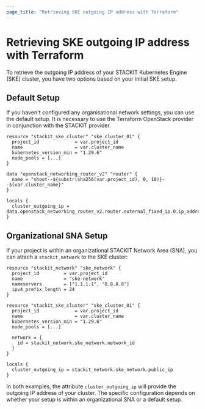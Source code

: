 ```yaml
---
page_title: "Retrieving SKE outgoing IP address with Terraform"
---
```

# Retrieving SKE outgoing IP address with Terraform

To retrieve the outgoing IP address of your STACKIT Kubernetes Engine (SKE) cluster, you have two options based on your initial SKE setup.

## Default Setup

If you haven't configured any organisational network settings, you can use the default setup. It is necessary to use the Terraform OpenStack provider in conjunction with the STACKIT provider.

```hcl
resource "stackit_ske_cluster" "ske_cluster_01" {
  project_id             = var.project_id
  name                   = var.cluster_name
  kubernetes_version_min = "1.29.6"
  node_pools = [...]
}

data "openstack_networking_router_v2" "router" {
  name = "shoot--${substr(sha256(var.project_id), 0, 10)}--${var.cluster_name}"
}

locals {
  cluster_outgoing_ip = data.openstack_networking_router_v2.router.external_fixed_ip.0.ip_address
}
```

## Organizational SNA Setup

If your project is within an organizational STACKIT Network Area (SNA), you can attach a `stackit_network` to the SKE cluster:

```hcl
resource "stackit_network" "ske_network" {
  project_id         = var.project_id
  name               = "ske-network"
  nameservers        = ["1.1.1.1", "8.8.8.8"]
  ipv4_prefix_length = 24
}

resource "stackit_ske_cluster" "ske_cluster_01" {
  project_id             = var.project_id
  name                   = var.cluster_name
  kubernetes_version_min = "1.29.6"
  node_pools = [...]

  network = {
    id = stackit_network.ske_network.network_id
  }
}

locals {
  cluster_outgoing_ip = stackit_network.ske_network.public_ip
}
```

In both examples, the attribute `cluster_outgoing_ip` will provide the outgoing IP address of your cluster.
The specific configuration depends on whether your setup is within an organizational SNA or a default setup.
